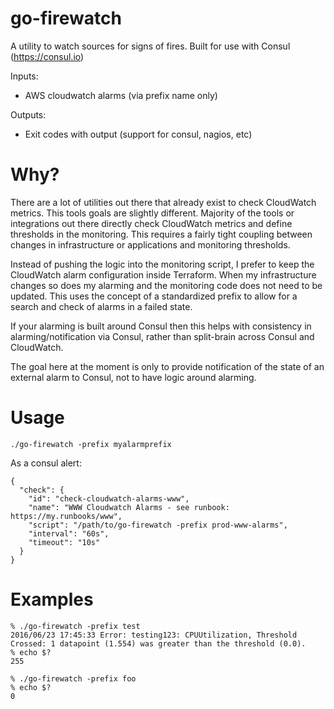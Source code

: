 # go-firewatch
A utility to watch sources for signs of fires.  Built for use with Consul (https://consul.io)

Inputs:
- AWS cloudwatch alarms (via prefix name only)

Outputs:
- Exit codes with output (support for consul, nagios, etc)

# Why?

There are a lot of utilities out there that already exist to check CloudWatch metrics.  This tools goals are slightly different.  Majority of the tools or integrations out there directly check CloudWatch metrics and define thresholds in the monitoring.  This requires a fairly tight coupling between changes in infrastructure or applications and monitoring thresholds.

Instead of pushing the logic into the monitoring script, I prefer to keep the CloudWatch alarm configuration inside Terraform.  When my infrastructure changes so does my alarming and the monitoring code does not need to be updated.  This uses the concept of a standardized prefix to allow for a search and check of alarms in a failed state.

If your alarming is built around Consul then this helps with consistency in alarming/notification via Consul, rather than split-brain across Consul and CloudWatch.

The goal here at the moment is only to provide notification of the state of an external alarm to Consul, not to have logic around alarming.

# Usage

```
./go-firewatch -prefix myalarmprefix
```

As a consul alert:
```
{
  "check": {
    "id": "check-cloudwatch-alarms-www",
    "name": "WWW Cloudwatch Alarms - see runbook: https://my.runbooks/www",
    "script": "/path/to/go-firewatch -prefix prod-www-alarms",
    "interval": "60s",
    "timeout": "10s"
  }
}
```

# Examples
```
% ./go-firewatch -prefix test
2016/06/23 17:45:33 Error: testing123: CPUUtilization, Threshold Crossed: 1 datapoint (1.554) was greater than the threshold (0.0).
% echo $?
255
```

```
% ./go-firewatch -prefix foo
% echo $?
0
```
